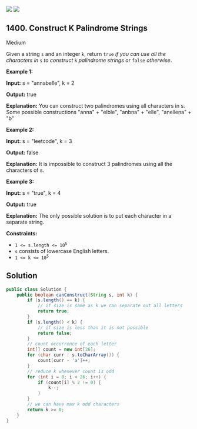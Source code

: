 [![](https://img.shields.io/github/stars/javadev/LeetCode-in-Java?label=Stars&style=flat-square)](https://github.com/javadev/LeetCode-in-Java)
[![](https://img.shields.io/github/forks/javadev/LeetCode-in-Java?label=Fork%20me%20on%20GitHub%20&style=flat-square)](https://github.com/javadev/LeetCode-in-Java/fork)

## 1400\. Construct K Palindrome Strings

Medium

Given a string `s` and an integer `k`, return `true` _if you can use all the characters in_ `s` _to construct_ `k` _palindrome strings or_ `false` _otherwise_.

**Example 1:**

**Input:** s = "annabelle", k = 2

**Output:** true

**Explanation:** You can construct two palindromes using all characters in s. Some possible constructions "anna" + "elble", "anbna" + "elle", "anellena" + "b"

**Example 2:**

**Input:** s = "leetcode", k = 3

**Output:** false

**Explanation:** It is impossible to construct 3 palindromes using all the characters of s.

**Example 3:**

**Input:** s = "true", k = 4

**Output:** true

**Explanation:** The only possible solution is to put each character in a separate string.

**Constraints:**

*   <code>1 <= s.length <= 10<sup>5</sup></code>
*   `s` consists of lowercase English letters.
*   <code>1 <= k <= 10<sup>5</sup></code>

## Solution

```java
public class Solution {
    public boolean canConstruct(String s, int k) {
        if (s.length() == k) {
            // if size is same as k we can separate out all letters
            return true;
        }
        if (s.length() < k) {
            // if size is less than it is not possible
            return false;
        }
        // count occurrence of each letter
        int[] count = new int[26];
        for (char curr : s.toCharArray()) {
            count[curr - 'a']++;
        }
        // reduce k whenever count is odd
        for (int i = 0; i < 26; i++) {
            if (count[i] % 2 != 0) {
                k--;
            }
        }
        // we can have max k odd characters
        return k >= 0;
    }
}
```